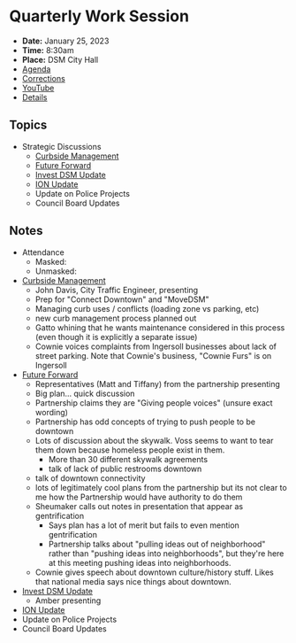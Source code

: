 # Quarterly Work Session

- **Date:** January 25, 2023
- **Time:** 8:30am
- **Place:** DSM City Hall
- [Agenda](https://councildocs.dsm.city/agendas/2023/20230125QuarterlyWorkSession.pdf)
- [Corrections](https://councildocs.dsm.city/corrections/20230125%20CAP.pdf)
- [YouTube](https://youtu.be/_kCf5Ou5XbU)
- [Details](https://www.dsm.city/citycouncil_detail_T60_R2360.php)

## Topics

- Strategic Discussions
    - [Curbside Management](https://www.dsm.city/document_center/City%20Clerk/Work%20Sessions/2023/Curbside%20Management.pdf)
    - [Future Forward](https://www.dsm.city/document_center/City%20Clerk/Work%20Sessions/2023/Future%20Forward.pdf)
    - [Invest DSM Update](https://www.dsm.city/document_center/City%20Clerk/Work%20Sessions/2023/Invest%20DSM%20Update.pdf)
    - [ION Update](https://www.dsm.city/document_center/City%20Clerk/Work%20Sessions/2023/ION%20Update.pdf)
    - Update on Police Projects
    - Council Board Updates 

## Notes

- Attendance
    - Masked:
    - Unmasked: 
- [Curbside Management](https://www.dsm.city/document_center/City%20Clerk/Work%20Sessions/2023/Curbside%20Management.pdf)
    - John Davis, City Traffic Engineer, presenting
    - Prep for "Connect Downtown" and "MoveDSM"
    - Managing curb uses / conflicts (loading zone vs parking, etc)
    - new curb management process planned out
    - Gatto whining that he wants maintenance considered in this process (even though it is explicitly a separate issue)
    - Cownie voices complaints from Ingersoll businesses about lack of street parking. Note that Cownie's business, "Cownie Furs" is on Ingersoll
- [Future Forward](https://www.dsm.city/document_center/City%20Clerk/Work%20Sessions/2023/Future%20Forward.pdf)
    - Representatives (Matt and Tiffany) from the partnership presenting
    - Big plan... quick discussion
    - Partnership claims they are "Giving people voices" (unsure exact wording)
    - Partnership has odd concepts of trying to push people to be downtown
    - Lots of discussion about the skywalk. Voss seems to want to tear them down because homeless people exist in them.
        - More than 30 different skywalk agreements
        - talk of lack of public restrooms downtown
    - talk of downtown connectivity
    - lots of legitimately cool plans from the partnership but its not clear to me how the Partnership would have authority to do them
    - Sheumaker calls out notes in presentation that appear as gentrification
        - Says plan has a lot of merit but fails to even mention gentrification
        - Partnership talks about "pulling ideas out of neighborhood" rather than "pushing ideas into neighborhoods", but they're here at this meeting pushing ideas into neighborhoods.
    - Cownie gives speech about downtown culture/history stuff. Likes that national media says nice things about downtown.
- [Invest DSM Update](https://www.dsm.city/document_center/City%20Clerk/Work%20Sessions/2023/Invest%20DSM%20Update.pdf)
    - Amber presenting
- [ION Update](https://www.dsm.city/document_center/City%20Clerk/Work%20Sessions/2023/ION%20Update.pdf)
- Update on Police Projects
- Council Board Updates 
